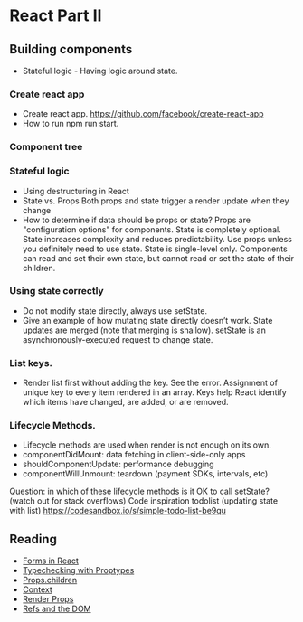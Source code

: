 # React Part II

## Building components
- Stateful logic - Having logic around state.

### Create react app
- Create react app. https://github.com/facebook/create-react-app
- How to run npm run start.

### Component tree
### Stateful logic
- Using destructuring in React
- State vs. Props
Both props and state trigger a render update when they change
- How to determine if data should be props or state? Props are "configuration options" for components. State is completely optional. State increases complexity and reduces predictability. Use props unless you definitely need to use state. State is single-level only. Components can read and set their own state, but cannot read or set the state of their children.

### Using state correctly
- Do not modify state directly, always use setState.
- Give an example of how mutating state directly doesn’t work. State updates are merged (note that merging is shallow). setState is an asynchronously-executed request to change state.

### List keys. 
- Render list first without adding the key. See the error. Assignment of unique key to every item rendered in an array. Keys help React identify which items have changed, are added, or are removed.

### Lifecycle Methods.
- Lifecycle methods are used when render is not enough on its own.
- componentDidMount: data fetching in client-side-only apps
- shouldComponentUpdate: performance debugging
- componentWillUnmount: teardown (payment SDKs, intervals, etc)

Question: in which of these lifecycle methods is it OK to call setState? (watch out for stack overflows)
Code inspiration
todolist (updating state with list)
https://codesandbox.io/s/simple-todo-list-be9qu
 

## Reading

- [Forms in React](https://reactjs.org/docs/forms.html)
- [Typechecking with Proptypes](https://reactjs.org/docs/typechecking-with-proptypes.html)
- [Props.children](https://codeburst.io/a-quick-intro-to-reacts-props-children-cb3d2fce4891)
- [Context](https://reactjs.org/docs/context.html)
- [Render Props](https://reactjs.org/docs/render-props.html)
- [Refs and the DOM](https://reactjs.org/docs/refs-and-the-dom.html)
